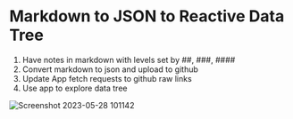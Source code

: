 # Markdown to JSON to Reactive Data Tree

1. Have notes in markdown with levels set by ##, ###, ####
2. Convert markdown to json and upload to github
3. Update App fetch requests to github raw links
4. Use app to explore data tree

![Screenshot 2023-05-28 101142](https://github.com/editorblitz/bionotes/assets/67771494/59e99ca2-6698-457d-856c-798cf982ec12)
